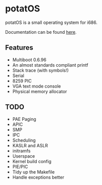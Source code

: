 # potatOS

potatOS is a small operating system for i686.

Documentation can be found [here](docs/README.md).

## Features

* Multiboot 0.6.96
* An almost standards compliant printf
* Stack trace (with symbols!)
* Serial
* 8259 PIC
* VGA text mode console
* Physical memory allocator

## TODO

* PAE Paging
* APIC
* SMP
* IPC
* Scheduling
* KASLR and ASLR
* initramfs
* Userspace
* Kernel build config
* PIE/PIC
* Tidy up the Makefile
* Handle exceptions better
